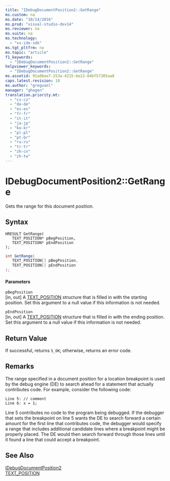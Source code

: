 ```yaml
---
title: "IDebugDocumentPosition2::GetRange"
ms.custom: na
ms.date: "10/14/2016"
ms.prod: "visual-studio-dev14"
ms.reviewer: na
ms.suite: na
ms.technology: 
  - "vs-ide-sdk"
ms.tgt_pltfrm: na
ms.topic: "article"
f1_keywords: 
  - "IDebugDocumentPosition2::GetRange"
helpviewer_keywords: 
  - "IDebugDocumentPosition2::GetRange"
ms.assetid: 91a06ee7-253a-4215-be22-04bf57305aa8
caps.latest.revision: 10
ms.author: "gregvanl"
manager: "ghogen"
translation.priority.mt: 
  - "cs-cz"
  - "de-de"
  - "es-es"
  - "fr-fr"
  - "it-it"
  - "ja-jp"
  - "ko-kr"
  - "pl-pl"
  - "pt-br"
  - "ru-ru"
  - "tr-tr"
  - "zh-cn"
  - "zh-tw"
---
```

# IDebugDocumentPosition2::GetRange
Gets the range for this document position.  
  
## Syntax  
  
```cpp#  
HRESULT GetRange(   
   TEXT_POSITION* pBegPosition,  
   TEXT_POSITION* pEndPosition  
);  
```  
  
```c#  
int GetRange(   
   TEXT_POSITION[] pBegPosition,  
   TEXT_POSITION[] pEndPosition  
);  
```  
  
#### Parameters  
 `pBegPosition`  
 [in, out] A [TEXT_POSITION](../extensibility/text_position.md) structure that is filled in with the starting position. Set this argument to a null value if this information is not needed.  
  
 `pEndPosition`  
 [in, out] A [TEXT_POSITION](../extensibility/text_position.md) structure that is filled in with the ending position. Set this argument to a null value if this information is not needed.  
  
## Return Value  
 If successful, returns `S_OK`; otherwise, returns an error code.  
  
## Remarks  
 The range specified in a document position for a location breakpoint is used by the debug engine (DE) to search ahead for a statement that actually contributes code. For example, consider the following code:  
  
```  
Line 5: // comment  
Line 6: x = 1;  
```  
  
 Line 5 contributes no code to the program being debugged. If the debugger that sets the breakpoint on line 5 wants the DE to search forward a certain amount for the first line that contributes code, the debugger would specify a range that includes additional candidate lines where a breakpoint might be properly placed. The DE would then search forward through those lines until it found a line that could accept a breakpoint.  
  
## See Also  
 [IDebugDocumentPosition2](../extensibility/idebugdocumentposition2.md)   
 [TEXT_POSITION](../extensibility/text_position.md)